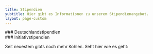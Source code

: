 ```yaml
---
title: Stipendien
subtitle: Hier gibt es Informationen zu unserem Stipendienangebot.
layout: page-custom
---
```

<div class="box" markdown="1">
### Deutschlandstipendien
</div>

<div class="box" markdown="1">
### Initiativstipendien

Seit neuestem gibts noch mehr Kohlen. Seht hier wie es geht:
</div>

